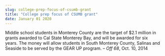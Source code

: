 ```yaml
---
slug: college-prep-focus-of-csumb-grant
title: "College prep focus of CSUMB grant"
date: January 01 2020
---
```


<p>Middle school students in Monterey County are the target of $2.1 million in grants awarded to Cal State Monterey Bay, and will be awarded for six years. The money will allow students in South Monterey County, Salinas and Seaside to be served by the GEAR UP program. – <em>Off 68</em>, Oct. 10, 2014
</p>
